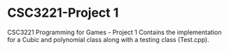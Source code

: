 # CSC3221-Project 1

CSC3221 Programming for Games - Project 1
Contains the implementation for a Cubic and polynomial class along with a testing class (Test.cpp).
